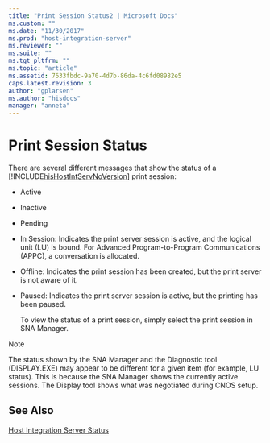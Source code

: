 ```yaml
---
title: "Print Session Status2 | Microsoft Docs"
ms.custom: ""
ms.date: "11/30/2017"
ms.prod: "host-integration-server"
ms.reviewer: ""
ms.suite: ""
ms.tgt_pltfrm: ""
ms.topic: "article"
ms.assetid: 7633fbdc-9a70-4d7b-86da-4c6fd08982e5
caps.latest.revision: 3
author: "gplarsen"
ms.author: "hisdocs"
manager: "anneta"
---
```

# Print Session Status
There are several different messages that show the status of a [!INCLUDE[hisHostIntServNoVersion](../includes/hishostintservnoversion-md.md)] print session:  
  
- Active  
  
- Inactive  
  
- Pending  
  
- In Session: Indicates the print server session is active, and the logical unit (LU) is bound. For Advanced Program-to-Program Communications (APPC), a conversation is allocated.  
  
- Offline: Indicates the print session has been created, but the print server is not aware of it.  
  
- Paused: Indicates the print server session is active, but the printing has been paused.  
  
  To view the status of a print session, simply select the print session in SNA Manager.  
  
> [!NOTE]
>  The status shown by the SNA Manager and the Diagnostic tool (DISPLAY.EXE) may appear to be different for a given item (for example, LU status). This is because the SNA Manager shows the currently active sessions. The Display tool shows what was negotiated during CNOS setup.  
  
## See Also  
 [Host Integration Server Status](../core/host-integration-server-status1.md)